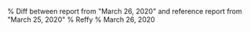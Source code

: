 % Diff between report from "March 26, 2020" and reference report from "March 25, 2020"
% Reffy
% March 26, 2020

